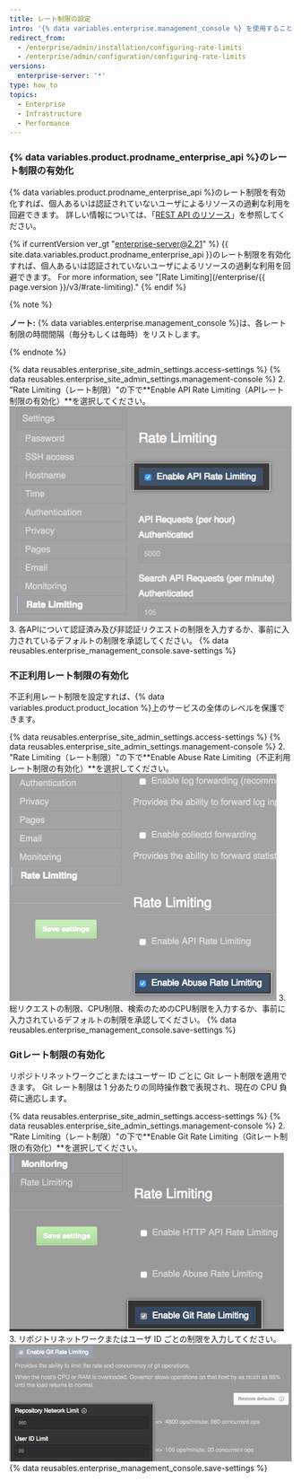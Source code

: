 ```yaml
---
title: レート制限の設定
intro: '{% data variables.enterprise.management_console %} を使用することで、{% data variables.product.prodname_ghe_server %} のレート制限を設定できます。'
redirect_from:
  - /enterprise/admin/installation/configuring-rate-limits
  - /enterprise/admin/configuration/configuring-rate-limits
versions:
  enterprise-server: '*'
type: how_to
topics:
  - Enterprise
  - Infrastructure
  - Performance
---
```


### {% data variables.product.prodname_enterprise_api %}のレート制限の有効化

{% data variables.product.prodname_enterprise_api %}のレート制限を有効化すれば、個人あるいは認証されていないユーザによるリソースの過剰な利用を回避できます。 詳しい情報については、「[REST API のリソース](/rest/overview/resources-in-the-rest-api#rate-limiting)」を参照してください。

{% if currentVersion ver_gt "enterprise-server@2.21" %}
{{ site.data.variables.product.prodname_enterprise_api }}のレート制限を有効化すれば、個人あるいは認証されていないユーザによるリソースの過剰な利用を回避できます。 For more information, see "[Rate Limiting](/enterprise/{{ page.version }}/v3/#rate-limiting)."
{% endif %}

{% note %}

**ノート:** {% data variables.enterprise.management_console %}は、各レート制限の時間間隔（毎分もしくは毎時）をリストします。

{% endnote %}

{% data reusables.enterprise_site_admin_settings.access-settings %}
{% data reusables.enterprise_site_admin_settings.management-console %}
2. "Rate Limiting（レート制限）"の下で**Enable API Rate Limiting（APIレート制限の有効化）**を選択してください。 ![API レート制限を有効にするためのチェックボックス](/assets/images/enterprise/management-console/api-rate-limits-checkbox.png)
3. 各APIについて認証済み及び非認証リクエストの制限を入力するか、事前に入力されているデフォルトの制限を承認してください。
{% data reusables.enterprise_management_console.save-settings %}

### 不正利用レート制限の有効化

不正利用レート制限を設定すれば、{% data variables.product.product_location %}上のサービスの全体のレベルを保護できます。

{% data reusables.enterprise_site_admin_settings.access-settings %}
{% data reusables.enterprise_site_admin_settings.management-console %}
2. "Rate Limiting（レート制限）"の下で**Enable Abuse Rate Limiting（不正利用レート制限の有効化）**を選択してください。 ![不正利用レート制限を有効にするためのチェックボックス](/assets/images/enterprise/management-console/abuse-rate-limits-checkbox.png)
3. 総リクエストの制限、CPU制限、検索のためのCPU制限を入力するか、事前に入力されているデフォルトの制限を承認してください。
{% data reusables.enterprise_management_console.save-settings %}

### Gitレート制限の有効化

リポジトリネットワークごとまたはユーザー ID ごとに Git レート制限を適用できます。 Git レート制限は 1 分あたりの同時操作数で表現され、現在の CPU 負荷に適応します。

{% data reusables.enterprise_site_admin_settings.access-settings %}
{% data reusables.enterprise_site_admin_settings.management-console %}
2. "Rate Limiting（レート制限）"の下で**Enable Git Rate Limiting（Gitレート制限の有効化）**を選択してください。 ![Git レート制限を有効にするためのチェックボックス](/assets/images/enterprise/management-console/git-rate-limits-checkbox.png)
3. リポジトリネットワークまたはユーザ ID ごとの制限を入力してください。 ![リポジトリネットワークとユーザ ID 制限のフィールド](/assets/images/enterprise/management-console/example-git-rate-limits.png)
{% data reusables.enterprise_management_console.save-settings %}
